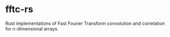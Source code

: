 # fftc-rs
Rust implementations of Fast Fourier Transform convolution and correlation for n-dimensional arrays.
